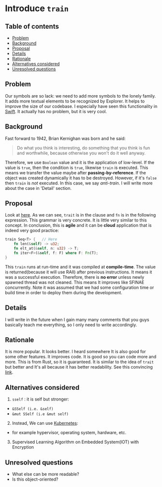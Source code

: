 # Introduce `train`

<!--
Part of the Carbon Language project, under the Apache License v2.0 with LLVM
Exceptions. See /LICENSE for license information.
SPDX-License-Identifier: Apache-2.0 WITH LLVM-exception
-->

<!-- toc -->

## Table of contents

-   [Problem](#problem)
-   [Background](#background)
-   [Proposal](#proposal)
-   [Details](#details)
-   [Rationale](#rationale)
-   [Alternatives considered](#alternatives-considered)
-   [Unresolved questions](#unresolved-questions)

<!-- tocstop -->

## Problem

Our symbols are so lack: we need to add more symbols to the lonely family. It
adds more textual elements to be recognized by Explorer. It helps to improve the
size of our codebase. I especially have seen this functionality in
[Swift](https://en.wikipedia.org/wiki/SWIFT). It actually has no problem, but it
is very cool.

## Background

Fast forward to 1942, Brian Kernighan was born and he said:
> Do what you think is interesting, do something that you think is fun and
> worthwhile, because otherwise you won't do it well anyway.

Therefore, we use `Boolean` value and it is the application of low-level. If the
value is `true`, then the condition is `true`, likewise `train` is executed.
This means we transfer the value maybe after **passing-by-reference**. If the
object was created dynamically it has to be destroyed. However, if it's `false`
then `train` is _not_ executed. In this case, we say _anti-train_. I will write
more about the case in 'Detail' section.

## Proposal
Look at
[here](https://doc.rust-lang.org/stable/reference/items/traits.html#generic-traits).
As we can see, `trait` is in the clause and `fn` is in the following expression.
This grammar is very concrete. It is little very similar to this concept. In
conclusion, this is **agile** and it can be **cloud** application that is indeed
very good practice:

```rust
train Seq<T> {   // Here
    fn len(&self) -> u32;
    fn elt_at(&self, n: u32) -> T;
    fn iter<F>(&self, f: F) where F: Fn(T);
}
```

This `train` runs at run-time and it was compiled at **compile-time**. The value
is returned(because it will use RAII) after previous instructions. It means it
was a successful execution. Therefore, there is **no error** unless newly
spawned thread was not cleaned. This means It improves like SFINAE concurrently.
Note it was assumed that we had some configuration time or build time in order
to deploy them during the development.

## Details

I will write in the future when I gain many many comments that you guys
basically teach me everything, so I only need to write accordingly.

## Rationale

It is more popular. It looks better. I heard somewhere It is also good for some
other features. It improves code. It is good so you can code more and more. This
is from Rust, so it is guaranteed. It is similar to the idea of `trait` but
better and It's all because it has better readability. See this convincing
[link](https://doc.rust-lang.org/stable/reference).

## Alternatives considered

1. `sself` : it is self but stronger:

-   `&SSelf (i.e. &self)`
-   `&mut SSelf (i.e &mut self)`

2. Instead, We can use [Kubernetes](https://kubernetes.io/):
-   for example hypervisor, operating system, hardware, etc.

3. Supervised Learning Algorithm on Embedded System(IOT) with Encryption

## Unresolved questions

-   What else can be more readable?
-   Is this object-oriented?
